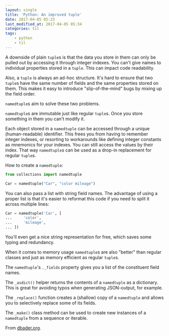 ```yaml
---
layout: single
title: 'Python: An improved tuple'
date: 2017-04-05 05:23
last_modified_at: 2017-04-05 05:34
categories: til
tags:
    - python
    - til
---
```


A downside of plain `tuple`s is that the data you store in them can only be pulled out by
accessing it through integer indexes.
You can't give names to individual properties stored in a `tuple`.
This can impact code readability.

Also, a `tuple` is always an ad-hoc structure.
It's hard to ensure that two `tuple`s have the same number of fields and the same
properties stored on them.
This makes it easy to introduce "slip-of-the-mind" bugs by mixing up the field order.

`namedtuple`s aim to solve these two problems.

`namedtuple`s are immutable just like regular `tuple`s.
Once you store something in them you can't modify it.

Each object stored in a `namedtuple` can be accessed through a unique (human-readable)
identifier.
This frees you from having to remember integer indexes,
or resorting to workarounds like defining integer constants as mnemonics for your indexes.
You can still access the values by their index.
That way `namedtuple`s can be used as a drop-in replacement for regular `tuple`s.

How to create a `namedtuple`:

```python
from collections import namedtuple

Car = namedtuple("Car", "color mileage")
```

You can also pass a list with string field names.
The advantage of using a proper list is that it's easier to reformat this code if you need
to split it across multiple lines:

```python
Car = namedtuple('Car', [
...     'color',
...     'mileage',
... ])
```

You'll even get a nice string representation for free,
which saves some typing and redundancy.

When it comes to memory usage `namedtuple`s are also "better" than regular classes
and just as memory efficient as regular `tuple`s.

The `namedtuple`'s `._fields` property gives you a list of the constituent field names.

The `_asdict()` helper returns the contents of a `namedtuple` as a dictionary.
This is great for avoiding typos when generating JSON-output, for example.

The `_replace()` function creates a (shallow) copy of a `namedtuple`
and allows you to selectively replace some of its fields.

The `_make()` class method can be used to create new instances of a `namedtuple` from a
sequence or iterable.

From [dbader.org](https://dbader.org/blog/writing-clean-python-with-namedtuples).
